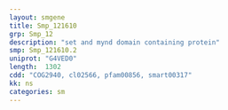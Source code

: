 ```yaml
---
layout: smgene
title: Smp_121610
grp: Smp_12
description: "set and mynd domain containing protein"
smp: Smp_121610.2
uniprot: "G4VED0"
length:  1302
cdd: "COG2940, cl02566, pfam00856, smart00317"
kk: ns
categories: sm
---
```

